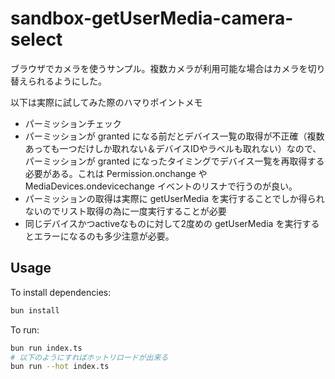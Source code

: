 # sandbox-getUserMedia-camera-select

ブラウザでカメラを使うサンプル。複数カメラが利用可能な場合はカメラを切り替えられるようにした。

以下は実際に試してみた際のハマりポイントメモ

- パーミッションチェック
- パーミッションが granted になる前だとデバイス一覧の取得が不正確（複数あっても一つだけしか取れない＆デバイスIDやラベルも取れない）なので、パーミッションが granted になったタイミングでデバイス一覧を再取得する必要がある。これは Permission.onchange や MediaDevices.ondevicechange イベントのリスナで行うのが良い。
- パーミッションの取得は実際に getUserMedia を実行することでしか得られないのでリスト取得の為に一度実行することが必要
- 同じデバイスかつactiveなものに対して2度めの getUserMedia を実行するとエラーになるのも多少注意が必要。

## Usage
To install dependencies:

```bash
bun install
```

To run:

```bash
bun run index.ts
# 以下のようにすればホットリロードが出来る
bun run --hot index.ts
```
